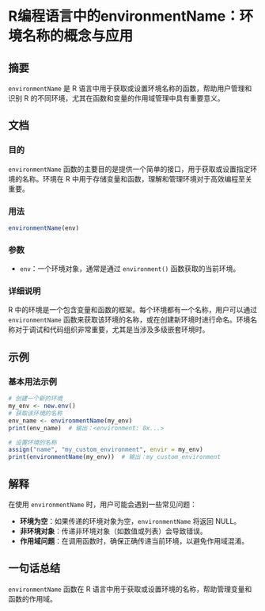 <!--
Meta Description: # R编程语言中的environmentName：环境名称的概念与应用 ## 摘要 `environmentName` 是 R 语言中用于获取或设置环境名称的函数，帮助用户管理和识别 R 的不同环境，尤其在函数和变量的作用域管理中具有重要意义。 ## 文档 ### 目的 `environmentNa...
Meta Keywords: environmentname, my_env, env, environment, env_name
-->

# R编程语言中的environmentName：环境名称的概念与应用

## 摘要
`environmentName` 是 R 语言中用于获取或设置环境名称的函数，帮助用户管理和识别 R 的不同环境，尤其在函数和变量的作用域管理中具有重要意义。

## 文档
### 目的
`environmentName` 函数的主要目的是提供一个简单的接口，用于获取或设置指定环境的名称。环境在 R 中用于存储变量和函数，理解和管理环境对于高效编程至关重要。

### 用法
```R
environmentName(env)
```

### 参数
- `env`：一个环境对象，通常是通过 `environment()` 函数获取的当前环境。

### 详细说明
R 中的环境是一个包含变量和函数的框架。每个环境都有一个名称，用户可以通过 `environmentName` 函数来获取该环境的名称，或在创建新环境时进行命名。环境名称对于调试和代码组织非常重要，尤其是当涉及多级嵌套环境时。

## 示例
### 基本用法示例
```R
# 创建一个新的环境
my_env <- new.env()
# 获取该环境的名称
env_name <- environmentName(my_env)
print(env_name)  # 输出：<environment: 0x...>

# 设置环境的名称
assign("name", "my_custom_environment", envir = my_env)
print(environmentName(my_env))  # 输出：my_custom_environment
```

## 解释
在使用 `environmentName` 时，用户可能会遇到一些常见问题：
- **环境为空**：如果传递的环境对象为空，`environmentName` 将返回 NULL。
- **非环境对象**：传递非环境对象（如数值或列表）会导致错误。
- **作用域问题**：在调用函数时，确保正确传递当前环境，以避免作用域混淆。

## 一句话总结
`environmentName` 函数在 R 语言中用于获取或设置环境的名称，帮助管理变量和函数的作用域。